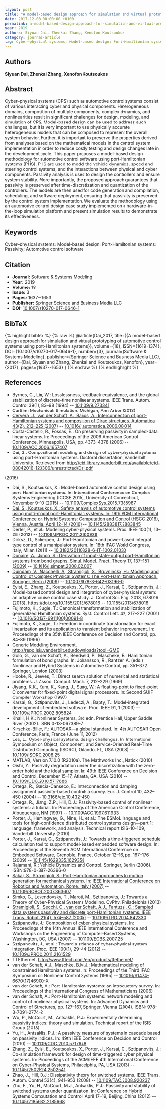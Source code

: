 ```yaml
---
layout: post
title: "A model-based design approach for simulation and virtual prototyping of automotive control systems using port-Hamiltonian systems"
date: 2017-12-08 00:00:00 +0100
permalink: a-model-based-design-approach-for-simulation-and-virtual-prototyping-of-automotive-control-systems-using-port-hamiltonian-systems
year: 2019
authors: Siyuan Dai, Zhenkai Zhang, Xenofon Koutsoukos
category: journal-article
tag: Cyber–physical systems; Model-based design; Port-Hamiltonian systems; Passivity; Automotive control software
---
```

 
## Authors
**Siyuan Dai, Zhenkai Zhang, Xenofon Koutsoukos**
 
## Abstract
Cyber–physical systems (CPS) such as automotive control systems consist of various interacting cyber and physical components. Heterogeneous domains, composition of multiple components, complex dynamics, and nonlinearities result in significant challenges for design, modeling, and simulation of CPS. Model-based design can be used to address such challenges, but it is very important to use physically accurate heterogeneous models that can be composed to represent the overall system behavior. Further, it is important to preserve the properties derived from analyses based on the mathematical models in the control system implementation in order to reduce costly testing and design changes late in the development cycle. This paper proposes a model-based design methodology for automotive control software using port-Hamiltonian systems (PHS). PHS are used to model the vehicle dynamics, speed and steering control systems, and the interactions between physical and cyber components. Passivity analysis is used to design the controllers and ensure system stability. More importantly, the proposed approach guarantees that passivity is preserved after time-discretization and quantization of the controllers. The models are then used for code generation and compilation, scheduling, and software deployment, ensuring that passivity is preserved by the control system implementation. We evaluate the methodology using an automotive control design case study implemented on a hardware-in-the-loop simulation platform and present simulation results to demonstrate its effectiveness.
 
## Keywords
Cyber–physical systems; Model-based design; Port-Hamiltonian systems; Passivity; Automotive control software
 
## Citation
- **Journal:** Software &amp; Systems Modeling
- **Year:** 2019
- **Volume:** 18
- **Issue:** 3
- **Pages:** 1637--1653
- **Publisher:** Springer Science and Business Media LLC
- **DOI:** [10.1007/s10270-017-0646-1](https://doi.org/10.1007/s10270-017-0646-1)
 
## BibTeX
{% highlight bibtex %}
{% raw %}
@article{Dai_2017,
  title={{A model-based design approach for simulation and virtual prototyping of automotive control systems using port-Hamiltonian systems}},
  volume={18},
  ISSN={1619-1374},
  DOI={10.1007/s10270-017-0646-1},
  number={3},
  journal={Software &amp; Systems Modeling},
  publisher={Springer Science and Business Media LLC},
  author={Dai, Siyuan and Zhang, Zhenkai and Koutsoukos, Xenofon},
  year={2017},
  pages={1637--1653}
}
{% endraw %}
{% endhighlight %}
 
## References
- Byrnes, C., Lin, W.: Losslessness, feedback equivalence, and the global stabilization of discrete-time nonlinear systems. IEEE Trans. Autom. Control 39(1), 83–98 (1994) -- [10.1109/9.273341](https://doi.org/10.1109/9.273341)
- CarSim: Mechanical: Simulation. Michigan, Ann Arbor (2013)
- [Cervera, J., van der Schaft, A., Baños, A.: Interconnection of port-Hamiltonian systems and composition of Dirac structures. Automatica 43(2), 212–225 (2007)](interconnection-of-port-hamiltonian-systems-and-composition-of-dirac-structures) -- [10.1016/j.automatica.2006.08.014](https://doi.org/10.1016/j.automatica.2006.08.014)
- Costa-Castello, R., Fossas, E.: On preserving passivity in sampled-data linear systems. In: Proceedings of the 2006 American Control Conference, Minneapolis, USA, pp. 4373–4378 (2006) -- [10.1109/ACC.2006.1657407](https://doi.org/10.1109/ACC.2006.1657407)
- Dai, S.: Compositional modeling and design of cyber-physical systems using port-Hamiltonian systems. Doctoral dissertation, Vanderbilt University. Retrieved from 
 http://etd.library.vanderbilt.edu/available/etd-08042016-123306/unrestricted/Dai.pdf
 
 (2016)
- Dai, S., Koutsoukos, X.: Model-based automotive control design using port-Hamiltonian systems. In: International Conference on Complex Systems Engineering (ICCSE 2015), University of Connecticut, November 9–10 (2015) -- [10.1109/ComplexSys.2015.7385987](https://doi.org/10.1109/ComplexSys.2015.7385987)
- [Dai, S., Koutsoukos, X.: Safety analysis of automotive control systems using multi-modal port-Hamiltonian systems. In: 19th ACM International Conference on Hybrid Systems: Computation and Control (HSCC 2016), Vienna, Austria, April 12–14 (2016)](safety-analysis-of-automotive-control-systems-using-multi-modal-port-hamiltonian-systems) -- [10.1145/2883817.2883845](https://doi.org/10.1145/2883817.2883845)
- Derler, P., et al.: Modeling cyber-physical systems. Proc. IEEE 100(1), 13–28 (2012) -- [10.1109/JPROC.2011.2160929](https://doi.org/10.1109/JPROC.2011.2160929)
- Dirksz, D., Scherpen, J.: Port-Hamiltonian and power-based integral type control of a manipulator system. In: 18th IFAC World Congress, Italy, Milan (2011) -- [10.3182/20110828-6-IT-1002.01030](https://doi.org/10.3182/20110828-6-IT-1002.01030)
- [Donaire, A., Junco, S.: Derivation of input-state-output port-Hamiltonian systems from bond graphs. Simul. Model. Pract. Theory 17, 137–151 (2009)](derivation-of-input-state-output-port-hamiltonian-systems-from-bond-graphs) -- [10.1016/j.simpat.2008.02.007](https://doi.org/10.1016/j.simpat.2008.02.007)
- [Duindam, V., Macchelli, A., Stramigioli, S., Bruyninckx, H.: Modeling and Control of Complex Physical Systems: The Port-Hamiltonian Approach. Springer, Berlin (2009)](modeling-and-control-of-complex-physical-systems) -- [10.1007/978-3-642-03196-0](https://doi.org/10.1007/978-3-642-03196-0)
- Eyisi, E., Zhang, Z., Koutsoukos, X., Porter, J., Karsai, G., Sztipanovits, J.: Model-based control design and integration of cyber-physical system: an adaptive cruise control case study. J. Control Sci. Eng. 2013, 678016 (2013). 
 https://doi.org/10.1155/2013/678016 -- [10.1155/2013/678016](https://doi.org/10.1155/2013/678016)
- Fujimoto, K., Sugie, T.: Canonical transformation and stabilization of generalized Hamiltonian systems. Syst. Control Lett. 42, 217–227 (2001) -- [10.1016/S0167-6911(00)00091-8](https://doi.org/10.1016/S0167-6911(00)00091-8)
- Fujimoto, K., Sugie, T.: Freedom in coordinate transformation for exact linearization and its application to transient behavior improvement. In: Proceedings of the 35th IEEE Conference on Decision and Control, pp. 84–89 (1996)
- Generic Modeling Environment. 
 http://repo.isis.vanderbilt.edu/downloads?tool=GME
- Golo, G., van der Schaft, A., Beedveld, P., Mascheke, B.: Hamiltonian formulation of bond graphs. In: Johansson, R., Rantzer, A. (eds.) Nonlinear and Hybrid Systems in Automotive Control, pp. 351–372. Springer, London (2003)
- Hooke, R., Jeeves, T.: Direct search solution of numerical and statistical problems. J. Assoc. Comput. Mach. 7, 212–229 (1969)
- Jiyang, K.K., Kum, K., Kang, J., Sung, W.: A floating-point to fixed-point C converter for fixed-point digital signal processors. In: Second SUIF Compiler Workshop (1997)
- Karsai, G., Sztipanovits, J., Ledeczi, A., Bapty, T.: Model-integrated development of embedded software. Proc. IEEE 91, 1 (2003) -- [10.1109/JPROC.2002.805824](https://doi.org/10.1109/JPROC.2002.805824)
- Khalil, H.K.: Nonlinear Systems, 3rd edn. Prentice Hall, Upper Saddle River (2002). ISBN 0-13-067389-7
- Kirschke-Biller, F.: AUTOSAR—a global standard. In: 4th AUTOSAR Open Conference, Paris, France (June 11, 2012)
- Lee, L.: Cyber-physical systems: design challenges. In: International Symposium on Object, Component, and Service-Oriented Real-Time Distributed Computing (ISORC), Orlando. FL, USA (2008) -- [10.1109/ISORC.2008.25](https://doi.org/10.1109/ISORC.2008.25)
- MATLAB, Version 7.10.0 (R2010a). The Mathworks Inc., Natick (2010)
- Oishi, Y.: Passivity degradation under the discretization with the zero-order hold and the ideal sampler. In: 49th IEEE Conference on Decision and Control, December 15–17, Atlanta, GA, USA (2010) -- [10.1109/CDC.2010.5717886](https://doi.org/10.1109/CDC.2010.5717886)
- Ortega, R., Garcia-Canseco, E.: Interconnection and damping assignment passivity-based control: a survey. Eur. J. Control 10, 432–450 (2004) -- [10.3166/ejc.10.432-450](https://doi.org/10.3166/ejc.10.432-450)
- Ortega, R., Jiang, Z.P., Hill, D.J.: Passivity-based control of nonlinear systems: a tutorial. In: Proceedings of the American Control Conference, Albuquerque, NM (1997) -- [10.1109/ACC.1997.611933](https://doi.org/10.1109/ACC.1997.611933)
- Porter, J., Hemingway, G., Nine, H., et al.: The ESMoL language and tools for high-confidence distributed control systems design—part 1: language, framework, and analysis. Technical report ISIS-10-109, Vanderbilt University (2010)
- Porter, J., Karsai, G., Sztipanovits, J.: Towards a time-triggered schedule calculation tool to support model-based embedded software design. In: Proceedings of the Seventh ACM International Conference on Embedded Software, Grenoble, France, October 12–16, pp. 167–176 (2009) -- [10.1145/1629335.1629358](https://doi.org/10.1145/1629335.1629358)
- Rajamani, R.: Vehicle Dynamics and Control. Springer, Berlin (2006). ISBN:978-0-387-26396-0
- [Sakai, S., Stramigioli, S.: Port-Hamiltonian approaches to motion generation for mechanical systems. In: IEEE International Conference on Robotics and Automation, Rome, Italy (2007)](port-hamiltonian-approaches-to-motion-generation-for-mechanical-systems) -- [10.1109/ROBOT.2007.363607](https://doi.org/10.1109/ROBOT.2007.363607)
- Simko, G., Levendovsky, T., Maroti, M., Sztipanovits, J.: Towards a Theory of Cyber-Physical Systems Modeling. CyPhy, Philadelphia (2013)
- [Stramigioli, S., Secchi, C., van der Schaft, A.J., Fantuzzi, C.: Sampled data systems passivity and discrete port-Hamiltonian systems. IEEE Trans. Robot. 21(4), 574–587 (2005)](sampled-data-systems-passivity-and-discrete-port-hamiltonian-systems) -- [10.1109/TRO.2004.842330](https://doi.org/10.1109/TRO.2004.842330)
- Sztipanovits, J.: Composition of cyber-physical systems. In: Proceedings of the 14th Annual IEEE International Conference and Workshops on the Engineering of Computer-Based Systems, Washington, DC, USA (2007) -- [10.1109/ECBS.2007.25](https://doi.org/10.1109/ECBS.2007.25)
- Sztipanovits, J., et al.: Toward a science of cyber-physical system integration. Proc. IEEE 100(1), 29–44 (2012) -- [10.1109/JPROC.2011.2161529](https://doi.org/10.1109/JPROC.2011.2161529)
- TTEthernet. 
 http://www.tttech.com/en/products/ttethernet/
- van der Schaft, A.J., Maschke, B.M.J.: Mathematical modeling of constrained Hamiltonian systems. In: Proceedings of the Third IFAC Symposium on Nonlinear Control Systems (1995) -- [10.1016/S1474-6670(17)46900-X](https://doi.org/10.1016/S1474-6670(17)46900-X)
- van der Schaft, A.: Port-Hamiltonian systems: an introductory survey. In: Proceedings of the International Congress of Mathematicians (2006)
- van der Schaft, A.: Port-Hamiltonian systems: network modeling and control of nonlinear physical systems. In: Advanced Dynamics and Control of Structures, pp. 127–167, Springer, Vienna (2004). ISBN: 978-3-7091-2774-2
- Wu, P., McCourt, M., Antsaklis, P.J.: Experimentally determining passivity indices: theory and simulation. Technical report of the ISIS Group (2013)
- Yu, H., Antsaklis, P.J.: A passivity measure of systems in cascade based on passivity indices. In: 49th IEEE Conference on Decision and Control (2010) -- [10.1109/CDC.2010.5717648](https://doi.org/10.1109/CDC.2010.5717648)
- Zhang, Z., Eyisi, E., Koutsoukos, X., Porter, J., Karsai, G., Sztipanovits, J.: Co-simulation framework for design of time-triggered cyber physical systems. In: Proceedings of the ACM/IEEE 4th International Conference on Cyber-Physical Systems, Philadelphia, PA, USA (2013) -- [10.1145/2502524.2502541](https://doi.org/10.1145/2502524.2502541)
- Zhao, J., Hill, D.J.: Dissipativity theory for switched systems. IEEE Trans. Autom. Control 53(4), 941–953 (2008) -- [10.1109/TAC.2008.920237](https://doi.org/10.1109/TAC.2008.920237)
- Zhu, F., Yu, H., McCourt, M.J., Antsaklis, P.J.: Passivity and stability of switched systems under quantization. In: Conference on Hybrid Systems Computation and Control, April 17–19, Beijing, China (2012) -- [10.1145/2185632.2185668](https://doi.org/10.1145/2185632.2185668)

